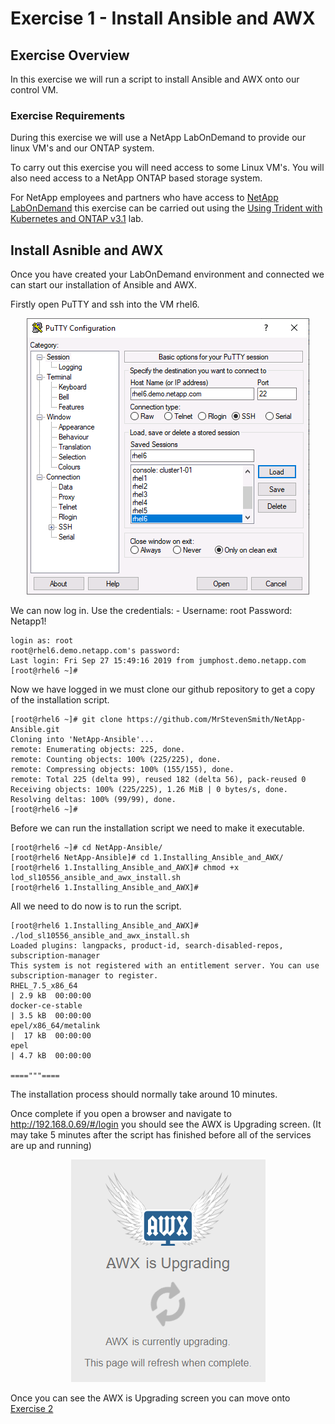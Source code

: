 # Exercise 1 - Install Ansible and AWX

## Exercise Overview

In this exercise we will run a script to install Ansible and AWX onto our control VM.

### Exercise Requirements

During this exercise we will use a NetApp LabOnDemand to provide our linux VM's and our ONTAP system.

To carry out this exercise you will need access to some Linux VM's.  You will also need access to a NetApp ONTAP based storage system.

For NetApp employees and partners who have access to [NetApp LabOnDemand](https://labondemand.netapp.com/) this exercise can be carried out using the [Using Trident with Kubernetes and ONTAP v3.1](https://labondemand.netapp.com/lab/sl10556) lab.

## Install Asnible and AWX

Once you have created your LabOnDemand environment and connected we can start our installation of Ansible and AWX.

Firstly open PuTTY and ssh into the VM rhel6.

<div align="center">
<img src="https://github.com/MrStevenSmith/NetApp-Ansible/blob/master/1.Installing_Ansible_and_AWX/images/putty.png">
</div>

We can now log in.  Use the credentials: -
Username: root
Password: Netapp1!

```
login as: root
root@rhel6.demo.netapp.com's password:
Last login: Fri Sep 27 15:49:16 2019 from jumphost.demo.netapp.com
[root@rhel6 ~]#
```

Now we have logged in we must clone our github repository to get a copy of the installation script.

```
[root@rhel6 ~]# git clone https://github.com/MrStevenSmith/NetApp-Ansible.git
Cloning into 'NetApp-Ansible'...
remote: Enumerating objects: 225, done.
remote: Counting objects: 100% (225/225), done.
remote: Compressing objects: 100% (155/155), done.
remote: Total 225 (delta 99), reused 182 (delta 56), pack-reused 0
Receiving objects: 100% (225/225), 1.26 MiB | 0 bytes/s, done.
Resolving deltas: 100% (99/99), done.
[root@rhel6 ~]#
```

Before we can run the installation script we need to make it executable.

```
[root@rhel6 ~]# cd NetApp-Ansible/
[root@rhel6 NetApp-Ansible]# cd 1.Installing_Ansible_and_AWX/
[root@rhel6 1.Installing_Ansible_and_AWX]# chmod +x lod_sl10556_ansible_and_awx_install.sh
[root@rhel6 1.Installing_Ansible_and_AWX]#
```

All we need to do now is to run the script.

```
[root@rhel6 1.Installing_Ansible_and_AWX]# ./lod_sl10556_ansible_and_awx_install.sh
Loaded plugins: langpacks, product-id, search-disabled-repos, subscription-manager
This system is not registered with an entitlement server. You can use subscription-manager to register.
RHEL_7.5_x86_64                                                                                    | 2.9 kB  00:00:00
docker-ce-stable                                                                                   | 3.5 kB  00:00:00
epel/x86_64/metalink                                                                               |  17 kB  00:00:00
epel                                                                                               | 4.7 kB  00:00:00

===="""====

```

The installation process should normally take around 10 minutes.

Once complete if you open a browser and navigate to http://192.168.0.69/#/login you should see the AWX is Upgrading screen. (It may take 5 minutes after the script has finished before all of the services are up and running)

<div align="center">
<img src="https://github.com/MrStevenSmith/NetApp-Ansible/blob/master/1.Installing_Ansible_and_AWX/images/1st_load.png">
</div>

Once you can see the AWX is Upgrading screen you can move onto [Exercise 2](https://github.com/MrStevenSmith/NetApp-Ansible/tree/master/2.Setting_up_Ansible_AWX)
